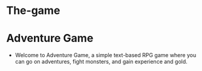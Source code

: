 # The-game

# Adventure Game
+ Welcome to Adventure Game, a simple text-based RPG game where you can go on adventures, fight monsters, and gain experience and gold.
